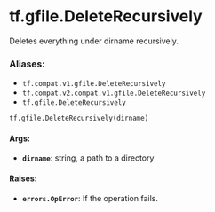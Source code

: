 <div itemscope itemtype="http://developers.google.com/ReferenceObject">
<meta itemprop="name" content="tf.gfile.DeleteRecursively" />
<meta itemprop="path" content="Stable" />
</div>

# tf.gfile.DeleteRecursively

Deletes everything under dirname recursively.

### Aliases:

* `tf.compat.v1.gfile.DeleteRecursively`
* `tf.compat.v2.compat.v1.gfile.DeleteRecursively`
* `tf.gfile.DeleteRecursively`

``` python
tf.gfile.DeleteRecursively(dirname)
```

<!-- Placeholder for "Used in" -->


#### Args:


* <b>`dirname`</b>: string, a path to a directory


#### Raises:


* <b>`errors.OpError`</b>: If the operation fails.